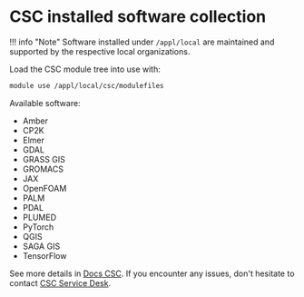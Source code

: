 # CSC installed software collection

!!! info "Note"
    Software installed under `/appl/local` are maintained and supported
    by the respective local organizations.

Load the CSC module tree into use with:

```bash
module use /appl/local/csc/modulefiles
```

Available software:

* Amber
* CP2K
* Elmer
* GDAL
* GRASS GIS
* GROMACS
* JAX
* OpenFOAM
* PALM
* PDAL
* PLUMED
* PyTorch
* QGIS
* SAGA GIS
* TensorFlow

See more details in [Docs CSC](https://docs.csc.fi/apps/by_system/#lumi).
If you encounter any issues, don't hesitate to contact [CSC Service
Desk](https://docs.csc.fi/support/contact/).
